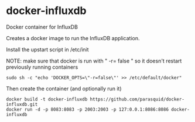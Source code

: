 docker-influxdb
==================

Docker container for InfluxDB

Creates a docker image to run the InfluxDB application.


Install the upstart script in /etc/init

NOTE: make sure that docker is run with " -r= false " so it doesn't restart previously running containers

    sudo sh -c "echo 'DOCKER_OPTS=\"-r=false\"' >> /etc/default/docker"

Then create the container (and optionally run it)

    docker build -t docker-influxdb https://github.com/parasquid/docker-influxdb.git
    docker run -d -p 8083:8083 -p 2003:2003 -p 127:0.0.1:8086:8086 docker-influxdb
